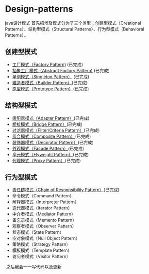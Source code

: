 # Design-patterns  
java设计模式
首先把涉及模式分为了三个类型：创建型模式（Creational Patterns）、结构型模式（Structural Patterns）、行为型模式（Behavioral Patterns）。
## 	创建型模式
- [工厂模式（Factory Pattern)](01-Creational%20Patterns/Factory%20Pattern/Factory%20Pattern.md) (已完成)
- [抽象工厂模式（Abstract Factory Pattern)](01-Creational%20Patterns/Abstract%20Factory%20Pattern/Abstract%20Factory%20Pattern.md) (已完成)
- [单例模式（Singleton Pattern）](01-Creational%20Patterns/Singleton%20Pattern/Singleton%20Pattern.md) (已完成)
- [建造者模式（Builder Pattern）](01-Creational%20Patterns/Builder%20Pattern/Builder%20Pattern.md)(已完成)
- [原型模式（Prototype Pattern）](01-Creational%20Patterns/Prototype%20Pattern/Prototype%20Pattern.md)(已完成)
## 结构型模式
- [适配器模式（Adapter Pattern）](02-Structural%20Patterns/Adapter%20Pattern/Adapter%20Pattern.md)(已完成)
- [桥接模式（Bridge Pattern）](02-Structural%20Patterns/Bridge%20Pattern/Bridge%20Pattern.md)(已完成)
- [过滤器模式（Filter/Criteria Pattern）](02-Structural%20Patterns/Filter%20Pattern/Filter%20Pattern.md)(已完成)
- [组合模式（Composite Pattern）](02-Structural%20Patterns/Composite%20Pattern/Composite%20Pattern.md)(已完成)
- [装饰器模式（Decorator Pattern）](02-Structural%20Patterns/Decorator%20Pattern/Decorator%20Pattern.md)(已完成)
- [外观模式（Facade Pattern）](02-Structural%20Patterns/Facade%20Pattern/Facade%20Pattern.md)(已完成)
- [享元模式（Flyweight Pattern）](02-Structural%20Patterns/Flyweight%20Pattern/Flyweight%20Pattern.md)(已完成)
- [代理模式（Proxy Pattern）](02-Structural%20Patterns/Proxy%20Pattern/Proxy%20Pattern.md)(已完成)
## 行为型模式
- [责任链模式（Chain of Responsibility Pattern）](03-Behavioral%20Patterns/Chain%20of%20Responsibility%20Pattern/Chain%20of%20Responsibility%20Pattern.md)(已完成)
- 命令模式（Command Pattern）
- 解释器模式（Interpreter Pattern）
- 迭代器模式（Iterator Pattern）
- 中介者模式（Mediator Pattern）
- 备忘录模式（Memento Pattern）
- 观察者模式（Observer Pattern）
- 状态模式（State Pattern）
- 空对象模式（Null Object Pattern）
- 策略模式（Strategy Pattern）
- 模板模式（Template Pattern）
- 访问者模式（Visitor Pattern）
  
  
  之后我会一一写代码以及更新
